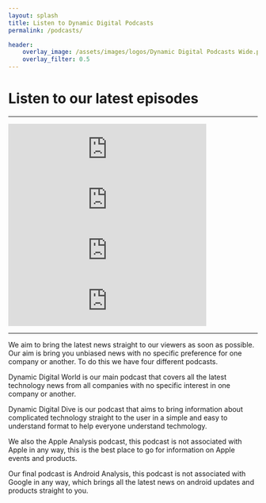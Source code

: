 ```yaml
---
layout: splash
title: Listen to Dynamic Digital Podcasts
permalink: /podcasts/

header:
    overlay_image: /assets/images/logos/Dynamic Digital Podcasts Wide.png
    overlay_filter: 0.5
---
```


# Listen to our latest episodes
---

<iframe src="https://anchor.fm/dynamicdigitalworld/embed" height="102px" width="400px" frameborder="0" scrolling="no"></iframe>

<iframe src="https://anchor.fm/dynamicdigitaldive/embed" height="102px" width="400px" frameborder="0" scrolling="no"></iframe>

<iframe src="https://anchor.fm/appleanalysis/embed" height="102px" width="400px" frameborder="0" scrolling="no"></iframe>

<iframe src="https://anchor.fm/androidanalysis/embed" height="102px" width="400px" frameborder="0" scrolling="no"></iframe>

---

We aim to bring the latest news straight to our viewers as soon as possible. Our aim is bring you unbiased news with no specific preference for one company or another. To do this we have four different podcasts. 

Dynamic Digital World is our main podcast that covers all the latest technology news from all companies with no specific interest in one company or another. 

Dynamic Digital Dive is our podcast that aims to bring information about complicated technology straight to the user in a simple and easy to understand format to help everyone understand techmology. 

We also the Apple Analysis podcast, this podcast is not associated with Apple in any way, this is the best place to go for information on Apple events and products. 

Our final podcast is Android Analysis, this podcast is not associated with Google in any way, which brings all the latest news on android updates and products straight to you.
